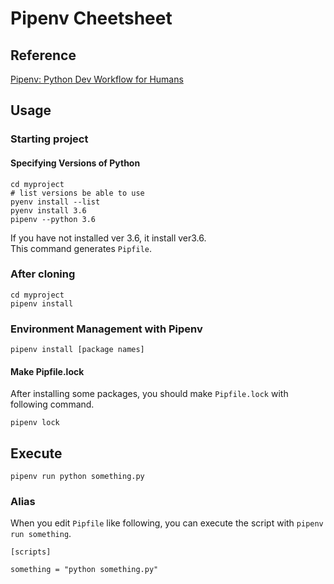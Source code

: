 # Pipenv Cheetsheet

## Reference

[Pipenv: Python Dev Workflow for Humans](https://pipenv.readthedocs.io/en/latest/)

## Usage

### Starting project

#### Specifying Versions of Python

```
cd myproject
# list versions be able to use
pyenv install --list
pyenv install 3.6
pipenv --python 3.6
```

If you have not installed ver 3.6, it install ver3.6.  
This command generates `Pipfile`.

### After cloning

```
cd myproject
pipenv install
```

### Environment Management with Pipenv

```
pipenv install [package names]
```

#### Make Pipfile.lock

After installing some packages, you should make `Pipfile.lock` with following command.

```
pipenv lock
```

## Execute

```
pipenv run python something.py
```

### Alias

When you edit `Pipfile` like following, you can execute the script with `pipenv run something`.

```
[scripts]

something = "python something.py"
```

